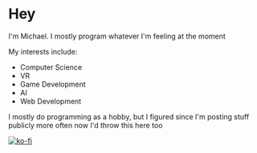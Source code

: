 # Hey
I'm Michael. I mostly program whatever I'm feeling at the moment

My interests include:
- Computer Science
- VR
- Game Development
- AI
- Web Development

I mostly do programming as a hobby, but I figured since I'm posting stuff publicly more often now I'd throw this here too 

[![ko-fi](https://ko-fi.com/img/githubbutton_sm.svg)](https://ko-fi.com/R5R6AHUNU)

<!--
**NovaNix/novanix** is a ✨ _special_ ✨ repository because its `README.md` (this file) appears on your GitHub profile.

Here are some ideas to get you started:

- 🔭 I’m currently working on ...
- 🌱 I’m currently learning ...
- 👯 I’m looking to collaborate on ...
- 🤔 I’m looking for help with ...
- 💬 Ask me about ...
- 📫 How to reach me: ...
- 😄 Pronouns: ...
- ⚡ Fun fact: ...
-->
